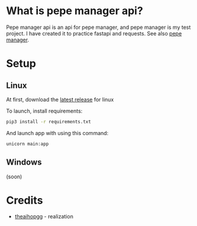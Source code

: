 # What is pepe manager api?

Pepe manager api is an api for pepe manager, and pepe manager is my test project. I have created it to practice fastapi and requests. See also [pepe manager]().

# Setup

## Linux

At first, download the [latest release]() for linux

To launch, install requirements:

```bash
pip3 install -r requirements.txt
```

And launch app with using this command:

```bash
unicorn main:app
```

## Windows

(soon)

# Credits

- [theaihopgg](https://github.com/TheAihopGG) - realization
